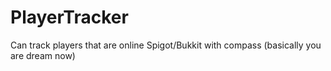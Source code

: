 # PlayerTracker
Can track players that are online Spigot/Bukkit with compass (basically you are dream now)
